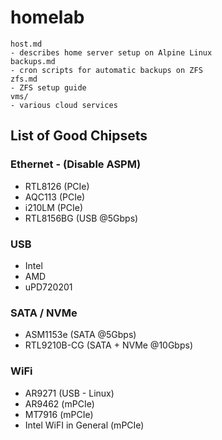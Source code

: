 # homelab

```
host.md
- describes home server setup on Alpine Linux
backups.md
- cron scripts for automatic backups on ZFS
zfs.md
- ZFS setup guide
vms/
- various cloud services
```


## List of Good Chipsets

### Ethernet - (Disable ASPM)
- RTL8126 (PCIe)
- AQC113 (PCIe)
- i210LM (PCIe)
- RTL8156BG (USB @5Gbps)

### USB 
- Intel
- AMD
- uPD720201

### SATA / NVMe
- ASM1153e (SATA @5Gbps)
- RTL9210B-CG (SATA + NVMe @10Gbps)

### WiFi
- AR9271 (USB - Linux)
- AR9462 (mPCIe)
- MT7916 (mPCIe)
- Intel WiFI in General (mPCIe)


